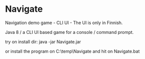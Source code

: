 # Navigate
Navigation demo game - CLI UI - The UI is only in Finnish.

Java 8 / a CLI UI based game for a console / command prompt.

try on install dir: java -jar Navigate.jar

or install the program on C:\temp\Navigate and hit on Navigate.bat
